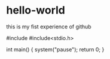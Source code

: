 # hello-world
this is my fist experience of github

#include<iostream>
#include<stdio.h>
  
int main()
{
  system("pause");
  return 0;
}
  
